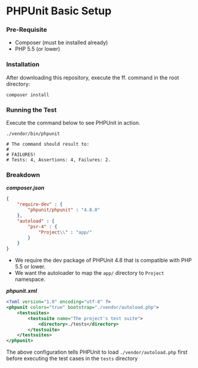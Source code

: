 # PHPUnit Basic Setup

### Pre-Requisite
- Composer (must be installed already)
- PHP 5.5 (or lower)

### Installation
After downloading this repository, execute the ff. command in the root directory:
```
composer install
```

### Running the Test
Execute the command below to see PHPUnit in action.
```
./vendor/bin/phpunit

# The command should result to:
#
# FAILURES!
# Tests: 4, Assertions: 4, Failures: 2.
```

### Breakdown
**_composer.json_**
```json
{
    "require-dev" : {
        "phpunit/phpunit" : "4.8.0"
    },
    "autoload" : {
        "psr-4" : {
            "Project\\" : "app/"
        }
    }
}
```

- We require the dev package of PHPUnit 4.8 that is compatible with PHP 5.5 or lower.
- We want the autoloader to map the `app/` directory to `Project` namespace.

**_phpunit.xml_**
```xml
<?xml version="1.0" encoding="utf-8" ?>
<phpunit colors="true" bootstrap="./vendor/autoload.php">
    <testsuites>
        <testsuite name="The project's test suite">
            <directory>./tests</directory>
        </testsuite>
    </testsuites>
</phpunit>
```
The above configuration tells PHPUnit to load `./vendor/autoload.php` first before executing the test cases in the `tests` directory

